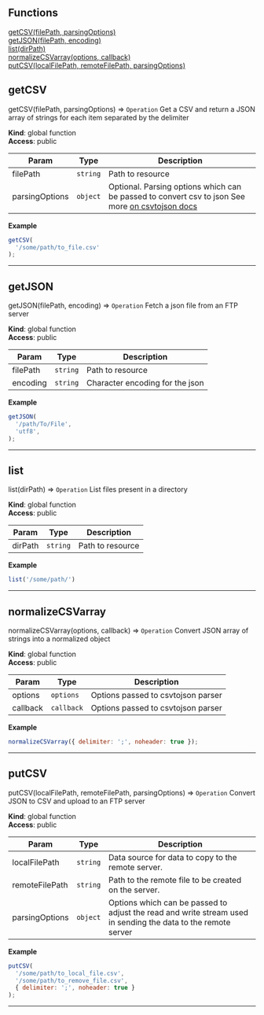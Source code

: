 ## Functions

<dl>
<dt>
    <a href="#getCSV">getCSV(filePath, parsingOptions)</a></dt>
<dt>
    <a href="#getJSON">getJSON(filePath, encoding)</a></dt>
<dt>
    <a href="#list">list(dirPath)</a></dt>
<dt>
    <a href="#normalizeCSVarray">normalizeCSVarray(options, callback)</a></dt>
<dt>
    <a href="#putCSV">putCSV(localFilePath, remoteFilePath, parsingOptions)</a></dt>
</dl>

## getCSV

getCSV(filePath, parsingOptions) ⇒ <code>Operation</code>
Get a CSV and return a JSON array of strings for each item separated by the delimiter

**Kind**: global function  
**Access**: public  

| Param | Type | Description |
| --- | --- | --- |
| filePath | <code>string</code> | Path to resource |
| parsingOptions | <code>object</code> | Optional. Parsing options which can be passed to convert csv to json See more [on csvtojson docs](https://github.com/Keyang/node-csvtojson#parameters) |

**Example**  
```js
getCSV(
  '/some/path/to_file.csv'
);
```

* * *

## getJSON

getJSON(filePath, encoding) ⇒ <code>Operation</code>
Fetch a json file from an FTP server

**Kind**: global function  
**Access**: public  

| Param | Type | Description |
| --- | --- | --- |
| filePath | <code>string</code> | Path to resource |
| encoding | <code>string</code> | Character encoding for the json |

**Example**  
```js
getJSON(
  '/path/To/File',
  'utf8',
);
```

* * *

## list

list(dirPath) ⇒ <code>Operation</code>
List files present in a directory

**Kind**: global function  
**Access**: public  

| Param | Type | Description |
| --- | --- | --- |
| dirPath | <code>string</code> | Path to resource |

**Example**  
```js
list('/some/path/')
```

* * *

## normalizeCSVarray

normalizeCSVarray(options, callback) ⇒ <code>Operation</code>
Convert JSON array of strings into a normalized object

**Kind**: global function  
**Access**: public  

| Param | Type | Description |
| --- | --- | --- |
| options | <code>options</code> | Options passed to csvtojson parser |
| callback | <code>callback</code> | Options passed to csvtojson parser |

**Example**  
```js
normalizeCSVarray({ delimiter: ';', noheader: true });
```

* * *

## putCSV

putCSV(localFilePath, remoteFilePath, parsingOptions) ⇒ <code>Operation</code>
Convert JSON to CSV and upload to an FTP server

**Kind**: global function  
**Access**: public  

| Param | Type | Description |
| --- | --- | --- |
| localFilePath | <code>string</code> | Data source for data to copy to the remote server. |
| remoteFilePath | <code>string</code> | Path to the remote file to be created on the server. |
| parsingOptions | <code>object</code> | Options which can be passed to adjust the read and write stream used in sending the data to the remote server |

**Example**  
```js
putCSV(
  '/some/path/to_local_file.csv',
  '/some/path/to_remove_file.csv',
  { delimiter: ';', noheader: true }
);
```

* * *

